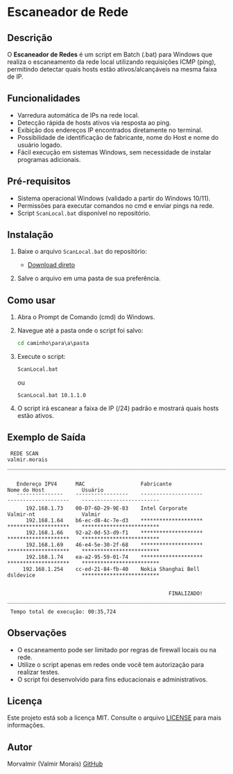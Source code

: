 # Escaneador de Rede

## Descrição

O **Escaneador de Redes** é um script em Batch (.bat) para Windows que realiza o escaneamento da rede local utilizando requisições ICMP (ping), permitindo detectar quais hosts estão ativos/alcançáveis na mesma faixa de IP.

## Funcionalidades

- Varredura automática de IPs na rede local.
- Detecção rápida de hosts ativos via resposta ao ping.
- Exibição dos endereços IP encontrados diretamente no terminal.
- Possibilidade de identificação de fabricante, nome do Host e nome do usuário logado.
- Fácil execução em sistemas Windows, sem necessidade de instalar programas adicionais.

## Pré-requisitos

- Sistema operacional Windows (validado a partir do Windows 10/11).
- Permissões para executar comandos no cmd e enviar pings na rede.
- Script `ScanLocal.bat` disponível no repositório.

## Instalação

1. Baixe o arquivo `ScanLocal.bat` do repositório:
   - [Download direto](https://raw.githubusercontent.com/morvalmir/Escaneador-de-Redes-/refs/heads/main/ScanLocal.bat)

2. Salve o arquivo em uma pasta de sua preferência.

## Como usar

1. Abra o Prompt de Comando (cmd) do Windows.

2. Navegue até a pasta onde o script foi salvo:
   ```cmd
   cd caminho\para\a\pasta
   ```

3. Execute o script:
   ```cmd
   ScanLocal.bat
   ```
   ou
   ```
   ScanLocal.bat 10.1.1.0
   ```

4. O script irá escanear a faixa de IP (/24) padrão e mostrará quais hosts estão ativos.

## Exemplo de Saída

```
 REDE SCAN                                                                                                valmir.morais
 ‾‾‾‾‾‾‾‾‾‾‾‾‾‾‾‾‾‾‾‾‾‾‾‾‾‾‾‾‾‾‾‾‾‾‾‾‾‾‾‾‾‾‾‾‾‾‾‾‾‾‾‾‾‾‾‾‾‾‾‾‾‾‾‾‾‾‾‾‾‾‾‾‾‾‾‾‾‾‾‾‾‾‾‾‾‾‾‾‾‾‾‾‾‾‾‾‾‾‾‾‾‾‾‾‾‾‾‾‾‾‾‾‾‾‾‾‾‾

   Endereço IPV4      MAC                  Fabricante              Nome do Host            Usuário
   ˉˉˉˉˉˉˉˉˉˉˉˉˉˉˉ    ˉˉˉˉˉˉˉˉˉˉˉˉˉˉˉˉˉ    ˉˉˉˉˉˉˉˉˉˉˉˉˉˉˉˉˉˉˉˉ    ˉˉˉˉˉˉˉˉˉˉˉˉˉˉˉˉˉˉˉˉ    ˉˉˉˉˉˉˉˉˉˉˉˉˉˉˉˉˉˉˉˉˉˉˉˉˉ
      192.168.1.73    00-D7-6D-29-9E-83    Intel Corporate         Valmir-nt               Valmir
      192.168.1.64    b6-ec-d8-4c-7e-d3    ********************    ********************    *************************
      192.168.1.66    92-a2-0d-53-d9-f1    ********************    ********************    *************************
      192.168.1.69    46-e4-5e-30-2f-68    ********************    ********************    *************************
      192.168.1.74    ea-a2-95-59-01-74    ********************    ********************    *************************
     192.168.1.254    cc-ed-21-84-fb-40    Nokia Shanghai Bell     dsldevice               *************************


                                                    FINALIZADO!
 ‾‾‾‾‾‾‾‾‾‾‾‾‾‾‾‾‾‾‾‾‾‾‾‾‾‾‾‾‾‾‾‾‾‾‾‾‾‾‾‾‾‾‾‾‾‾‾‾‾‾‾‾‾‾‾‾‾‾‾‾‾‾‾‾‾‾‾‾‾‾‾‾‾‾‾‾‾‾‾‾‾‾‾‾‾‾‾‾‾‾‾‾‾‾‾‾‾‾‾‾‾‾‾‾‾‾‾‾‾‾‾‾‾‾‾‾‾‾
 Tempo total de execução: 00:35,724
```

## Observações

- O escaneamento pode ser limitado por regras de firewall locais ou na rede.
- Utilize o script apenas em redes onde você tem autorização para realizar testes.
- O script foi desenvolvido para fins educacionais e administrativos.

## Licença

Este projeto está sob a licença MIT. Consulte o arquivo [LICENSE](LICENSE) para mais informações.

## Autor

Morvalmir (Valmir Morais)
[GitHub](https://github.com/morvalmir)
